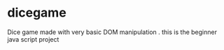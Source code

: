 # dicegame
Dice game made with very basic DOM manipulation . this is the beginner java script project
